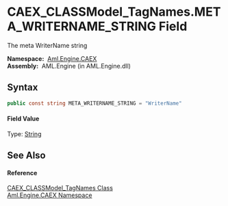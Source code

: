 CAEX_CLASSModel_TagNames.META_WRITERNAME_STRING Field
=====================================================
The meta WriterName string

  **Namespace:**  [Aml.Engine.CAEX][1]  
  **Assembly:**  AML.Engine (in AML.Engine.dll)

Syntax
------

```csharp
public const string META_WRITERNAME_STRING = "WriterName"
```

#### Field Value
Type: [String][2]

See Also
--------

#### Reference
[CAEX_CLASSModel_TagNames Class][3]  
[Aml.Engine.CAEX Namespace][1]  

[1]: ../README.md
[2]: https://docs.microsoft.com/dotnet/api/system.string
[3]: README.md
[4]: https://www.automationml.org
[5]: ../../icons/logoShade.png